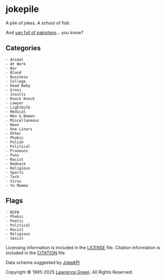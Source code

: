# jokepile
A pile of jokes. A school of fish.

And [van full of pakistans](https://lgti.me/2I3BlcW)... you know?

## Categories
	- Animal
	- At Work
	- Bar
	- Blond
 	- Business
	- College
	- Dead Baby
	- Gross
	- Insults
	- Knock Knock
	- Lawyer
	- Lightbulb
	- Medical
	- Men & Women
	- Miscellaneous
	- News
	- One Liners
	- Other
 	- Phobic
  	- Polish
	- Political
 	- Pronouns
	- Puns
	- Racist
	- Redneck
	- Religious
	- Sports
	- Tech
	- Virus
	- Yo Momma

 ## Flags
	- NSFW
	- Phobic
	- Poetic
	- Political
	- Racist
	- Religious
	- Sexist


Licensing information is included in the [LICENSE](LICENSE) file. Citation information is included in the [CITATION](CITATION) file.

Data schema suggested by [JokeAPI](https://github.com/boycaught/JokeAPI)


Copyright &copy; 1995-2025 [Lawrence Green](mailto:copyright.bot@lagtime.com).
All Rights Reserved.
